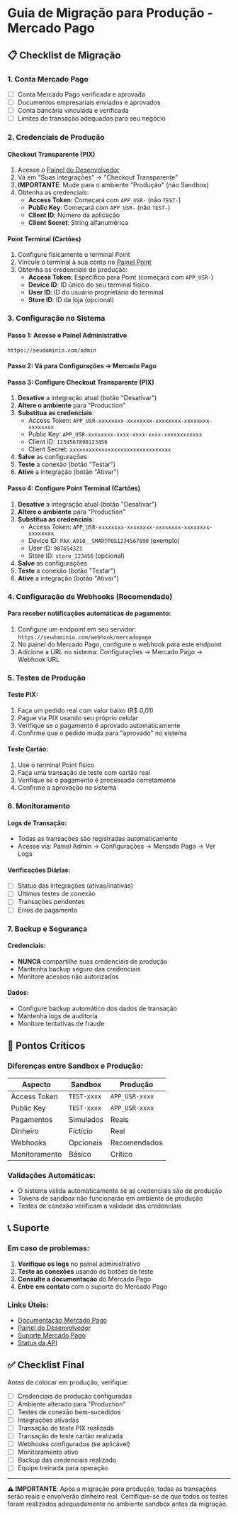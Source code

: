 # Guia de Migração para Produção - Mercado Pago

## 📋 Checklist de Migração

### 1. Conta Mercado Pago
- [ ] Conta Mercado Pago verificada e aprovada
- [ ] Documentos empresariais enviados e aprovados
- [ ] Conta bancária vinculada e verificada
- [ ] Limites de transação adequados para seu negócio

### 2. Credenciais de Produção

#### Checkout Transparente (PIX)
1. Acesse o [Painel do Desenvolvedor](https://www.mercadopago.com.br/developers/panel)
2. Vá em "Suas integrações" → "Checkout Transparente"
3. **IMPORTANTE**: Mude para o ambiente "Produção" (não Sandbox)
4. Obtenha as credenciais:
   - **Access Token**: Começará com `APP_USR-` (não `TEST-`)
   - **Public Key**: Começará com `APP_USR-` (não `TEST-`)
   - **Client ID**: Número da aplicação
   - **Client Secret**: String alfanumérica

#### Point Terminal (Cartões)
1. Configure fisicamente o terminal Point
2. Vincule o terminal à sua conta no [Painel Point](https://www.mercadopago.com.br/point)
3. Obtenha as credenciais de produção:
   - **Access Token**: Específico para Point (começará com `APP_USR-`)
   - **Device ID**: ID único do seu terminal físico
   - **User ID**: ID do usuário proprietário do terminal
   - **Store ID**: ID da loja (opcional)

### 3. Configuração no Sistema

#### Passo 1: Acesse o Painel Administrativo
```
https://seudominio.com/admin
```

#### Passo 2: Vá para Configurações → Mercado Pago

#### Passo 3: Configure Checkout Transparente (PIX)
1. **Desative** a integração atual (botão "Desativar")
2. **Altere o ambiente** para "Production"
3. **Substitua as credenciais**:
   - Access Token: `APP_USR-xxxxxxxx-xxxxxxxx-xxxxxxxx-xxxxxxxx-xxxxxxxx`
   - Public Key: `APP_USR-xxxxxxxx-xxxx-xxxx-xxxx-xxxxxxxxxxxx`
   - Client ID: `1234567890123456`
   - Client Secret: `xxxxxxxxxxxxxxxxxxxxxxxxxxxxxxxx`
4. **Salve** as configurações
5. **Teste** a conexão (botão "Testar")
6. **Ative** a integração (botão "Ativar")

#### Passo 4: Configure Point Terminal (Cartões)
1. **Desative** a integração atual (botão "Desativar")
2. **Altere o ambiente** para "Production"
3. **Substitua as credenciais**:
   - Access Token: `APP_USR-xxxxxxxx-xxxxxxxx-xxxxxxxx-xxxxxxxx-xxxxxxxx`
   - Device ID: `PAX_A910__SMARTPOS1234567890` (exemplo)
   - User ID: `987654321`
   - Store ID: `store_123456` (opcional)
4. **Salve** as configurações
5. **Teste** a conexão (botão "Testar")
6. **Ative** a integração (botão "Ativar")

### 4. Configuração de Webhooks (Recomendado)

#### Para receber notificações automáticas de pagamento:
1. Configure um endpoint em seu servidor: `https://seudominio.com/webhook/mercadopago`
2. No painel do Mercado Pago, configure o webhook para este endpoint
3. Adicione a URL no sistema: Configurações → Mercado Pago → Webhook URL

### 5. Testes de Produção

#### Teste PIX:
1. Faça um pedido real com valor baixo (R$ 0,01)
2. Pague via PIX usando seu próprio celular
3. Verifique se o pagamento é aprovado automaticamente
4. Confirme que o pedido muda para "aprovado" no sistema

#### Teste Cartão:
1. Use o terminal Point físico
2. Faça uma transação de teste com cartão real
3. Verifique se o pagamento é processado corretamente
4. Confirme a aprovação no sistema

### 6. Monitoramento

#### Logs de Transação:
- Todas as transações são registradas automaticamente
- Acesse via: Painel Admin → Configurações → Mercado Pago → Ver Logs

#### Verificações Diárias:
- [ ] Status das integrações (ativas/inativas)
- [ ] Últimos testes de conexão
- [ ] Transações pendentes
- [ ] Erros de pagamento

### 7. Backup e Segurança

#### Credenciais:
- **NUNCA** compartilhe suas credenciais de produção
- Mantenha backup seguro das credenciais
- Monitore acessos não autorizados

#### Dados:
- Configure backup automático dos dados de transação
- Mantenha logs de auditoria
- Monitore tentativas de fraude

## 🚨 Pontos Críticos

### Diferenças entre Sandbox e Produção:

| Aspecto | Sandbox | Produção |
|---------|---------|----------|
| Access Token | `TEST-xxxx` | `APP_USR-xxxx` |
| Public Key | `TEST-xxxx` | `APP_USR-xxxx` |
| Pagamentos | Simulados | Reais |
| Dinheiro | Fictício | Real |
| Webhooks | Opcionais | Recomendados |
| Monitoramento | Básico | Crítico |

### Validações Automáticas:
- O sistema valida automaticamente se as credenciais são de produção
- Tokens de sandbox não funcionarão em ambiente de produção
- Testes de conexão verificam a validade das credenciais

## 📞 Suporte

### Em caso de problemas:

1. **Verifique os logs** no painel administrativo
2. **Teste as conexões** usando os botões de teste
3. **Consulte a documentação** do Mercado Pago
4. **Entre em contato** com o suporte do Mercado Pago

### Links Úteis:
- [Documentação Mercado Pago](https://www.mercadopago.com.br/developers/pt/docs)
- [Painel do Desenvolvedor](https://www.mercadopago.com.br/developers/panel)
- [Suporte Mercado Pago](https://www.mercadopago.com.br/ajuda)
- [Status da API](https://status.mercadopago.com/)

## ✅ Checklist Final

Antes de colocar em produção, verifique:

- [ ] Credenciais de produção configuradas
- [ ] Ambiente alterado para "Production"
- [ ] Testes de conexão bem-sucedidos
- [ ] Integrações ativadas
- [ ] Transação de teste PIX realizada
- [ ] Transação de teste cartão realizada
- [ ] Webhooks configurados (se aplicável)
- [ ] Monitoramento ativo
- [ ] Backup das credenciais realizado
- [ ] Equipe treinada para operação

---

**⚠️ IMPORTANTE**: Após a migração para produção, todas as transações serão reais e envolverão dinheiro real. Certifique-se de que todos os testes foram realizados adequadamente no ambiente sandbox antes da migração.